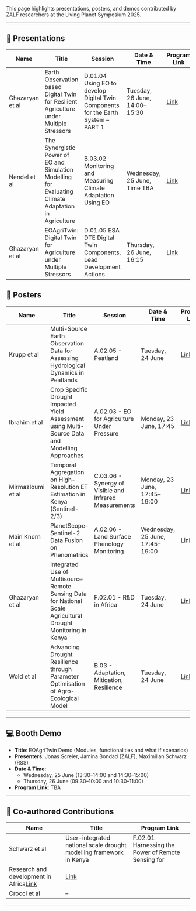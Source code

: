 
This page highlights presentations, posters, and demos contributed by ZALF researchers at the Living Planet Symposium 2025.

---

## 📢 Presentations

| Name             | Title                                                                                                 | Session                                                                                          | Date & Time                        | Program Link |
|------------------|-------------------------------------------------------------------------------------------------------|--------------------------------------------------------------------------------------------------|------------------------------------|--------------|
| Ghazaryan et al  | Earth Observation based Digital Twin for Resilient Agriculture under Multiple Stressors              | D.01.04 Using EO to develop Digital Twin Components for the Earth System – PART 1                | Tuesday, 26 June, 14:00–15:30      | [Link]()     |
| Nendel et al     | The Synergistic Power of EO and Simulation Modelling for Evaluating Climate Adaptation in Agriculture | B.03.02 Monitoring and Measuring Climate Adaptation Using EO                                      | Wednesday, 25 June, Time TBA       | [Link]()     |
| Ghazaryan et al  | EOAgriTwin: Digital Twin for Agriculture under Multiple Stressors                                     | D.01.05 ESA DTE Digital Twin Components, Lead Development Actions                                | Thursday, 26 June, 16:15           | [Link]()     |




## 🧾 Posters

| Name              | Title                                                                                                 | Session                                                              | Date & Time                        | Program Link |
|-------------------|-------------------------------------------------------------------------------------------------------|----------------------------------------------------------------------|------------------------------------|---------------|
| Krupp et al       | Multi-Source Earth Observation Data for Assessing Hydrological Dynamics in Peatlands                 | A.02.05 - Peatland                                                    | Tuesday, 24 June                   | [Link]()      |
| Ibrahim et al     | Crop Specific Drought Impacted Yield Assessment using Multi-Source Data and Modelling Approaches     | A.02.03 - EO for Agriculture Under Pressure                           | Monday, 23 June, 17:45             | [Link]()      |
| Mirmazloumi et al | Temporal Aggregation on High-Resolution ET Estimation in Kenya (Sentinel-2/3)                        | C.03.06 - Synergy of Visible and Infrared Measurements                | Monday, 23 June, 17:45–19:00       | [Link]()      |
| Main Knorn et al  | PlanetScope–Sentinel-2 Data Fusion on Phenometrics                                                   | A.02.06 - Land Surface Phenology Monitoring                           | Wednesday, 25 June, 17:45–19:00    | [Link]()      |
| Ghazaryan et al   | Integrated Use of Multisource Remote Sensing Data for National Scale Agricultural Drought Monitoring in Kenya | F.02.01 - R&D in Africa                                       | Tuesday, 24 June                   | [Link]()      |
| Wold et al        | Advancing Drought Resilience through Parameter Optimisation of Agro-Ecological Model                 | B.03 - Adaptation, Mitigation, Resilience                             | Tuesday, 24 June                   | [Link]()      |

---

## 💻 Booth Demo

- **Title**: EOAgriTwin Demo  (Modules, functionalities and what if scenarios) 
- **Presenters**: Jonas Screier, Jamina Bondad (ZALF), Maximillan Schwarz (RSS)
- **Date & Time**:  
  - Wednesday, 25 June (13:30–14:00 and 14:30–15:00)  
  - Thursday, 26 June (09:30–10:00 and 10:30–11:00)  
- **Program Link**: TBA

---

## 🤝 Co-authored Contributions

| Name           | Title | Program Link |
|----------------|-------|--------------|
| Schwarz et al  |User-integrated national scale drought modelling framework in Kenya     | F.02.01 Harnessing the Power of Remote Sensing for
Research and development in Africa[Link]()     | [Link]()     |
| Crocci et al   | –     || –     | [Link]()     |

---

